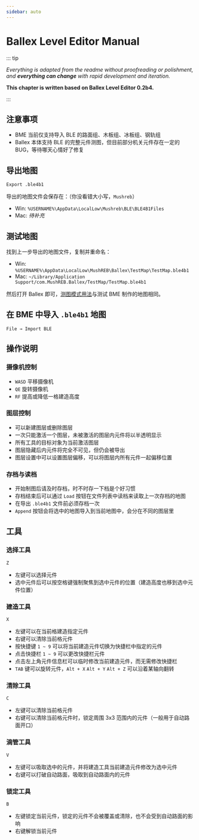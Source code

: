```yaml
---
sidebar: auto
---
```


# Ballex Level Editor Manual

::: tip

_Everything is adapted from the readme without proofreading or polishment, and **everything can change** with rapid development and iteration._

**This chapter is written based on Ballex Level Editor 0.2b4.**

:::

## 注意事项

- BME 当前仅支持导入 BLE 的路面组、木板组、冰板组、钢轨组
- Ballex 本体支持 BLE 的完整元件测图，但目前部分机关元件存在一定的 BUG，等待哪天心情好了修复

## 导出地图

`Export .ble4b1`

导出的地图文件会保存在：（你没看错大小写，`Mushreb`）

- Win: `%USERNAME%\AppData\LocalLow\Mushreb\BLE\BLE4B1Files`
- Mac: _待补充_

## 测试地图

找到上一步导出的地图文件，复制并重命名：

- Win: `%USERNAME%\AppData\LocalLow\MushREB\Ballex\TestMap\TestMap.ble4b1`
- Mac: `~/Library/Application Support/com.MushREB.Ballex/TestMap/TestMap.ble4b1`

然后打开 Ballex 即可，[测图模式用法](/start/basics.md#测试地图)与测试 BME 制作的地图相同。

## 在 BME 中导入 `.ble4b1` 地图

`File → Import BLE`

## 操作说明

### 摄像机控制

- `WASD` 平移摄像机
- `QE` 旋转摄像机
- `RF` 提高或降低一格建造高度

### 图层控制

- 可以新建图层或删除图层
- 一次只能激活一个图层，未被激活的图层内元件将以半透明显示
- 所有工具的目标对象为当前激活图层
- 图层隐藏后内元件将完全不可见，但仍会被导出
- 图层设置中可以设置图层偏移，可以将图层内所有元件一起偏移位置

### 存档与读档

- 开始制图后请及时存档，时不时存一下档是个好习惯
- 存档结束后可以通过 `Load` 按钮在文件列表中读档来读取上一次存档的地图
- 在导出 `.ble4b1` 文件前必须存档一次
- `Append` 按钮会将选中的地图导入到当前地图中，会分在不同的图层里

## 工具

### 选择工具

`Z`

- 左键可以选择元件
- 选中元件后可以按空格键强制聚焦到选中元件的位置（建造高度也移到选中元件位置）

### 建造工具

`X`

- 左键可以在当前格建造指定元件
- 右键可以清除当前格元件
- 按快捷键 `1 ~ 9` 可以将当前建造元件切换为快捷栏中指定的元件
- 点击快捷栏 `1 ~ 9` 可以更改快捷栏元件
- 点击左上角元件信息栏可以临时修改当前建造元件，而无需修改快捷栏
- `TAB` 键可以旋转元件，`Alt + X` `Alt + Y` `Alt + Z` 可以沿着某轴向翻转

### 清除工具

`C`

- 左键可以清除当前格元件
- 右键可以清除当前格元件时，锁定周围 3x3 范围内的元件（一般用于自动路面开口）

### 滴管工具

`V`

- 左键可以吸取选中的元件，并将建造工具当前建造元件修改为选中元件
- 右键可以打破自动路面，吸取到自动路面内的元件

### 锁定工具

`B`

- 左键锁定当前元件，锁定的元件不会被覆盖或清除，也不会受到自动路面的影响
- 右键解锁当前元件
